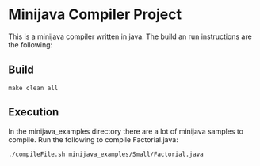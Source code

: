 # Minijava Compiler Project #
This is a minijava compiler written in java. The build an run instructions are the following:

## Build ##
``` make
make clean all
```

## Execution ##
In the minijava_examples directory there are a lot of minijava samples to compile. Run the following to compile Factorial.java:
``` bash
./compileFile.sh minijava_examples/Small/Factorial.java
```
